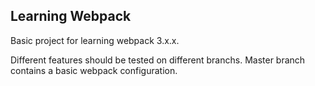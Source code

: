 ## Learning Webpack

Basic project for learning webpack 3.x.x.

Different features should be tested on different branchs.
Master branch contains a basic webpack configuration.